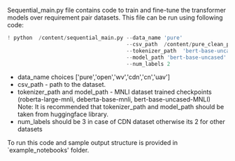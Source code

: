 Sequential_main.py file contains code to train and fine-tune the transformer models over requirement pair datasets.
This file can be run using following code:
```python
! python  /content/sequential_main.py --data_name 'pure'
                                      --csv_path  /content/pure_clean_pairs.csv
                                      --tokenizer_path  'bert-base-uncased'
                                      --model_path 'bert-base-uncased'
                                      --num_labels 2
```

* data_name choices ['pure','open','wv','cdn','cn','uav']
* csv_path - path to the dataset.
* tokenizer_path and model_path - MNLI dataset trained checkpoints (roberta-large-mnli, deberta-base-mnli, bert-base-uncased-MNLI) 
Note: It is recommended that tokenizer_path and model_path should be taken from huggingface library.
* num_labels should be 3 in case of CDN dataset otherwise its 2 for other datasets

To run this code and sample output structure is provided in `example_notebooks' folder. 
